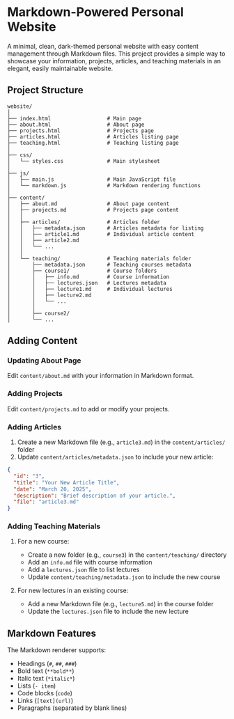 # Markdown-Powered Personal Website

A minimal, clean, dark-themed personal website with easy content management through Markdown files. This project provides a simple way to showcase your information, projects, articles, and teaching materials in an elegant, easily maintainable website.


## Project Structure

```
website/
│
├── index.html                  # Main page
├── about.html                  # About page
├── projects.html               # Projects page
├── articles.html               # Articles listing page
├── teaching.html               # Teaching listing page
│
├── css/
│   └── styles.css              # Main stylesheet
│
├── js/
│   ├── main.js                 # Main JavaScript file
│   └── markdown.js             # Markdown rendering functions
│
├── content/
│   ├── about.md                # About page content
│   ├── projects.md             # Projects page content
│   │
│   ├── articles/               # Articles folder
│   │   ├── metadata.json       # Articles metadata for listing
│   │   ├── article1.md         # Individual article content
│   │   ├── article2.md
│   │   └── ...
│   │
│   └── teaching/               # Teaching materials folder
│       ├── metadata.json       # Teaching courses metadata
│       ├── course1/            # Course folders
│       │   ├── info.md         # Course information
│       │   ├── lectures.json   # Lectures metadata
│       │   ├── lecture1.md     # Individual lectures
│       │   ├── lecture2.md
│       │   └── ...
│       │
│       ├── course2/
│       └── ...
```

## Adding Content

### Updating About Page

Edit `content/about.md` with your information in Markdown format.

### Adding Projects

Edit `content/projects.md` to add or modify your projects.

### Adding Articles

1. Create a new Markdown file (e.g., `article3.md`) in the `content/articles/` folder
2. Update `content/articles/metadata.json` to include your new article:

```json
{
  "id": "3",
  "title": "Your New Article Title",
  "date": "March 20, 2025",
  "description": "Brief description of your article.",
  "file": "article3.md"
}
```

### Adding Teaching Materials

1. For a new course:
   - Create a new folder (e.g., `course3`) in the `content/teaching/` directory
   - Add an `info.md` file with course information
   - Add a `lectures.json` file to list lectures
   - Update `content/teaching/metadata.json` to include the new course

2. For new lectures in an existing course:
   - Add a new Markdown file (e.g., `lecture5.md`) in the course folder
   - Update the `lectures.json` file to include the new lecture

## Markdown Features

The Markdown renderer supports:

- Headings (`#`, `##`, `###`)
- Bold text (`**bold**`)
- Italic text (`*italic*`)
- Lists (`- item`)
- Code blocks (``` code ```)
- Links (`[text](url)`)
- Paragraphs (separated by blank lines)
